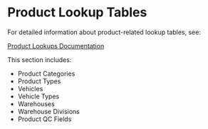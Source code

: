 # Product Lookup Tables

For detailed information about product-related lookup tables, see:

[Product Lookups Documentation](../../../Product/Lookups.md)

This section includes:
* Product Categories
* Product Types
* Vehicles
* Vehicle Types
* Warehouses
* Warehouse Divisions
* Product QC Fields

